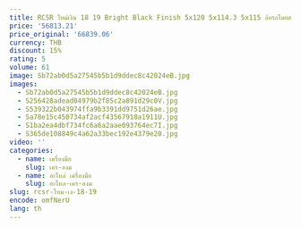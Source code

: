 ```yaml
---
title: RCSR ใหม่เงิน 18 19 Bright Black Finish 5x120 5x114.3 5x115 ล้อรถโดยสารหรูหราตาข่ายออกแบบสําหรับ Cayenne Rolls Royce
price: '56813.21'
price_original: '66839.06'
currency: THB
discount: 15%
rating: 5
volume: 61
image: Sb72ab0d5a27545b5b1d9ddec8c42024eB.jpg
images:
  - Sb72ab0d5a27545b5b1d9ddec8c42024eB.jpg
  - S256428adead04979b2f85c2a891d29c0V.jpg
  - S539322b043974ffa9b3391dd9751d26ae.jpg
  - Sa78e15c450734af2acf43567918a1911U.jpg
  - S1ba2ea4dbf734fc6a6a2aae093764ec7I.jpg
  - S365de108849c4a62a33bec192e4379e20.jpg
video: ''
categories:
  - name: เครื่องมือ
    slug: เคร-องม
  - name: อะไหล่ เครื่องมือ
    slug: อะไหล-เคร-องม
slug: rcsr-ใหม-เง-18-19
encode: omfNerU
lang: th
---
```

  
